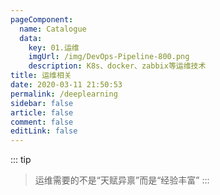 ```yaml
---
pageComponent: 
  name: Catalogue
  data: 
    key: 01.运维
    imgUrl: /img/DevOps-Pipeline-800.png
    description: K8s、docker、zabbix等运维技术
title: 运维相关
date: 2020-03-11 21:50:53
permalink: /deeplearning
sidebar: false
article: false
comment: false
editLink: false
---
```


::: tip
> 运维需要的不是“天赋异禀”而是“经验丰富”
:::